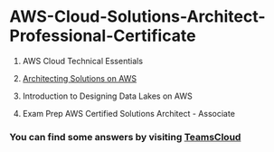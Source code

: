 # AWS-Cloud-Solutions-Architect-Professional-Certificate

1. AWS Cloud Technical Essentials

2. [Architecting Solutions on AWS](https://teamscloud.blogspot.com/2024/05/coursera-architecting-solutions-on-aws.html)

3. Introduction to Designing Data Lakes on AWS

4. Exam Prep AWS Certified Solutions Architect - Associate

### You can find some answers by visiting <a href="https://teamscloud.blogspot.com/">TeamsCloud</a>
